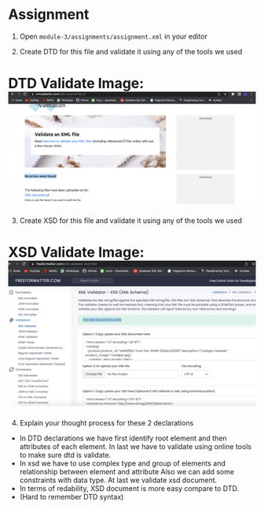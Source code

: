 # Assignment

1. Open `module-3/assignments/assignment.xml` in your editor

2. Create DTD for this file and validate it using any of the tools we used
# DTD Validate Image: ![image info](../assets/dtd_validation.png)

3. Create XSD for this file and validate it using any of the tools we used
# XSD Validate Image: ![image info](../assets/xsd_validation.png)

4. Explain your thought process for these 2 declarations
- In DTD declarations we have first identify root element and then attributes of each element.
In last we have to validate using online tools to make sure dtd is validate.
- In xsd we have to use complex type and group of elements and relationship between element and attribute
Also we can add some constraints with data type. At last we validate xsd document.
- In terms of redability, XSD document is more easy compare to DTD.
- (Hard to remember DTD syntax)